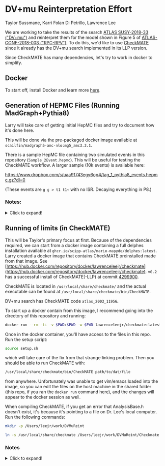 # DV+mu Reinterpretation Effort

Taylor Sussmane, Karri Folan Di Petrillo, Lawrence Lee

We are working to take the results of the search [ATLAS SUSY-2018-33 ("DV+mu")](
https://atlas.web.cern.ch/Atlas/GROUPS/PHYSICS/PAPERS/SUSY-2018-33/) and reinterpret them for the model shown in Figure 5 of [ATLAS-CONF-2018-003 ("RPC-RPV")](https://atlas.web.cern.ch/Atlas/GROUPS/PHYSICS/CONFNOTES/ATLAS-CONF-2018-003/). To do this, we'd like to use [CheckMATE](checkmate.hepforge.org) since it already has the DV+mu search implemented in its LLP version.

Since CheckMATE has many dependencies, let's try to work in docker to simplify.

## Docker

To start off, install Docker and learn more [here](https://www.docker.com/101-tutorial).

## Generation of HEPMC Files (Running MadGraph+Pythia8)

Larry will take care of getting initial HepMC files and try to document how it's done here.

This will be done via the pre-packaged docker image available at `scailfin/madgraph5-amc-nlo:mg5_amc3.3.1`.

There is a sample HepMC file containing two simulated events in this repository (`Sample_2Event.hepmc`). This will be useful for testing the CheckMATE workflow. A larger sample (10k events) is available here:

https://www.dropbox.com/s/uaa91743egy6op4/tag_1_pythia8_events.hepmc.gz?dl=0

(These events are `g g > t1 t1~` with no ISR. Decaying everything in P8.)

### Notes:

<details>
  <summary>Click to expand!</summary>
  
      Initial MG commands.

      Start container
      ```
      docker run --rm -ti -v $PWD:$PWD -w $PWD scailfin/madgraph5-amc-nlo:mg5_amc3.3.1
      ```

      If you haven't done it yet in the docker image, you'll need to download a PDF set:

      ```bash
      lhapdf get NNPDF23_lo_as_0130_qed
      ```

      Start MG with

      ```
      mg5_aMC
      ```

      Then in there, you can run 

      ```madgraph

      # (you don't have to do this if you obtained RPVMSSM_UFO from this repo)
      # convert model ./RPVMSSM_UFO/RPVMSSM_UFO/

      import model ./RPVMSSM_UFO/RPVMSSM_UFO/

      generate p p > t1 t1~
      add process p p > t1 t1~ j
      add process p p > t1 t1~ j j
      output RPVStop
      launch

      # This is currently throwing an error when trying to have P8 on.
      # RuntimeError : Info file not found for PDF set 'NNPDF23_lo_as_0130_qed'
      # I've tried running at the madgraph prompt: install lhapdf6 but that doesn't seem to solve the issue

      lhapdf get NNPDF23_lo_as_0130_qed # this is needed at ther terminal

      decay t1 > t n1, (n1 > t b s)
      decay t1~ > t~ n1, (n1 > t b s)

      ```

      madspin card:
      ```
      set max_weight_ps_point 400  # number of PS to estimate the maximum for each event
      decay t1 > t n1
      decay t1~ > t~ n1
      decay n1 > t b s
      decay t > w+ b, w+ > all all
      decay t~ > w- b~, w- > all all
      decay w+ > all all
      decay w- > all all
      decay z > all all
      launch
      ```

      * I'm able to run with up to 1 extra parton in the matrix element
      * Got a working job by producing just the stops in the ME. Tried MadSpin but couldn't get it to actually give the correct decays in the end. The thing that works in the end is hard-coding the decays in the param card so that they overwrite P8's internal SUSY model decays, and then let P8 do the (3-body) decays.

      Running the container:
      ```bash
      docker run --rm -ti -v $PWD:$PWD -w $PWD scailfin/madgraph5-amc-nlo:mg5_amc3.3.1
      ```

</details>


## Running of limits (in CheckMATE)

This will be Taylor's primary focus at first. Because of the dependencies required, we can start from a docker image containing a full delphes installation available at `ghcr.io/scipp-atlas/mario-mapyde/delphes:latest`. Larry created a docker image that contains CheckMATE preinstalled made from that image. See [https://hub.docker.com/repository/docker/lawrenceleejr/checkmate](https://hub.docker.com/repository/docker/lawrenceleejr/checkmate). `v0.2` has a successful install of CheckMATE(-LLP) at commit [4299900](https://github.com/CheckMATE2/checkmate2-LLP/tree/4299900a98a38100c31bf75222a03d3494c39714).

CheckMATE is located in `/usr/local/share/checkmate/` and the actual executable can be found at `/usr/local/share/checkmate/bin/CheckMATE`.

DV+mu search has CheckMATE code `atlas_2003_11956`.

To start up a docker contain from this image, I recommend going into the directory of this repository and running:

```bash
docker run --rm -ti -v $PWD:$PWD -w $PWD lawrenceleejr/checkmate:latest
```

Once in the docker container, you'll have access to the files in this repo. Run the setup script:

```bash
source setup.sh
```

which will take care of the fix from that strange linking problem. Then you should be able to run CheckMATE with:

```bash
/usr/local/share/checkmate/bin/CheckMATE path/to/dat/file
```

from anywhere. Unfortunately was unable to get vim/emacs loaded into the image, so you can edit the files on the host machine in the shared folder (this repo, if you ran the `docker run` command here), and the changes will appear to the docker session as well.

When compiling CheckMATE, if you get an error that AnalysisBase.h doesn't exist, it's because it's pointing to a file on Dr. Lee's local computer. Run the following commands:

```bash
mkdir -p /Users/leejr/work/DVMuReint
```
```bash
ln -s /usr/local/share/checkmate /Users/leejr/work/DVMuReint/Checkmate
```


### Notes

<details>
  <summary>Click to expand!</summary>


      ```
      root@99d461f91cd0:/Users/leejr/work/DVMuReint# python -V
      Python 2.7.18
      root@99d461f91cd0:/Users/leejr/work/DVMuReint# root-config --prefix --has-minuit2
      /opt/root yes
      root@99d461f91cd0:/Users/leejr/work/DVMuReint# ls /usr/local/share/delphes/delphes/
      ```

      Building HepMC (instructions from `INSTALL.cmake`):

      ```bash
      cmake -DCMAKE_INSTALL_PREFIX=/usr/local/share/HepMC-2/ \
            -Dmomentum:STRING=GEV \
            -Dlength:STRING=MM \
            ../HepMC-2.06.11/
      make
      make test
      make install
      ```

      Building CheckMate:

      ```bash
      wget https://github.com/CheckMATE2/checkmate2-LLP/archive/refs/tags/LLP.tar.gz
      # This didn't compile. Trying commit 4299900 (which is current HEAD)
      # Also didn't. Trying ed3e43c.
      # Also didn't. Trying 62e1702.
      # Hrm. Got 4299900 to work with a fresh checkout and building with only one proc. make -j1
      tar -xzf LLP.tar.gz
      mv checkmate2-LLP-LLP/ checkmate2-LLP
      mv -T checkmate2-LLP /usr/local/share/checkmate/
      cd /usr/local/share/checkmate/

      apt-get install autoconf libtool automake
      autoconf
      automake
      ./configure --with-rootsys=/opt/root/ --with-delphes=/usr/local/share/delphes/delphes/ --with-hepmc=/usr/local/share/HepMC-2/
      make

      # I then moved everything to /usr/local/share/checkmate and successfully tested the installation with

      cd /usr/local/share/checkmate/bin
      ./CheckMATE -n example -ev=example_run_cards/auxiliary/testfile.hep -xs="1 fb" -wp8

      ```


</details>

